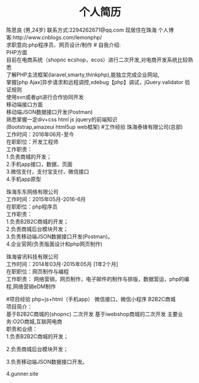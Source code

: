 <div align="center" ><h1 alig>个人简历</h1></div>
陈思良 (男,24岁) 联系方式:2294262671@qq.com
现居住在珠海 个人博客:http://www.cnblogs.com/lemonphp/
<br>求职意向:php程序员、网页设计/制作
# 自我介绍:<br>
 PHP方面<br>目前在电商系统（shopnc ecshop，ecos）进行二次开发,对电商开发系统比较熟悉<br>了解PHP主流框架(laravel,smarty,thinkphp),能独立完成企业网站,<br>掌握[php Ajax]异步请求和远程调控,xdebug【php】调试，jQuery.validator 验证规则<br>使用svn或者git进行合作协同开发<br>移动端接口方面<br>移动端JSON数据接口开发(Postman)<br>熟悉掌握一定div+css html  js jquery的前端知识<br>
 (Bootstrap,amazeui html5up web框架)
#工作经验 
珠海泰锋有限公司(总部)<br>
工作时间：2016年06月-至今 <br>
在职职位：开发工程师<br>
工作职责： <br>
1.负责商城的开发；<br>
2.手机app接口，数据，页面<br>
3.微信支付，支付宝支付，微信接口<br>
4.手机app原型<br>


珠海东东网络有限公司<br>
工作时间：2015年05月-2016-6月 <br>
在职职位：php程序员<br>
工作职责： <br>
1.负责B2B2C商城的开发；<br>
2.负责商城后台模块开发；<br>
3.负责移动端JSON数据接口开发(Postman)。<br>
4.企业官网(负责版面设计和php网页制作)<br>

珠海睿讯科技有限公司<br>
工作时间：2014年03月-2015年05月 [1年2个月]<br>
在职职位：网页制作与编程<br>
工作职责： 网络营销，网页制作，电子邮件的制作与排版，数据营运，php的编程,网络营销eDM制作<br>


#项目经验
php+js+html（手机app）
微信接口，微信小程序
B2B2C商城<br>
项目简介： <br>
基于B2B2C商城的(shopnc) 二次开发
基于iwebshop商城的二次开发
主要业务:O2O商城,互联网电商<br>
职责和业绩： <br>
1.负责B2B2C商城的开发；

2.负责商城后台模块开发；

3.负责移动端JSON数据接口开发。<br>

4.gunner.site
<!--
部分效果:<br>
http://www.cnblogs.com/lemonphp/p/5454874.html(打印商品二维码功能)<br>
http://www.cnblogs.com/lemonphp/p/5478414.html (首页效果页面)<br>
http://www.cnblogs.com/lemonphp/p/5462587.html (商品导出到Excel)<br>
http://www.cnblogs.com/lemonphp/category/744022.html<br>

陈思良的作品集
项目简介：<br>
www.appddw.net 企业官网<br>
https://github.com/make-in-lemon/php1.0.git 个人作品<br>
https://github.com/make-in-lemon/xiaohuangren.git(模仿春菜js效果)<br>
http://mjay.applinzi.com/ 动态页面 （php语言）（5月18-五月20号）<br>
http://lemonphpcms.applinzi.com/ 简单企业cms官网<br>
http://1.chensiliang.sinaapp.com/tx1/index.php   (俱乐部通讯录)<br>
http://1.ccav39.sinaapp.com  （静态纯手写）<br>
以上项目在sae平台上,有可能存在项目关闭状态.<br>
职责和业绩： 影视/媒体/艺术/文化传播，广告，家居/室内设计/装潢，互联网/电子商务
-->
